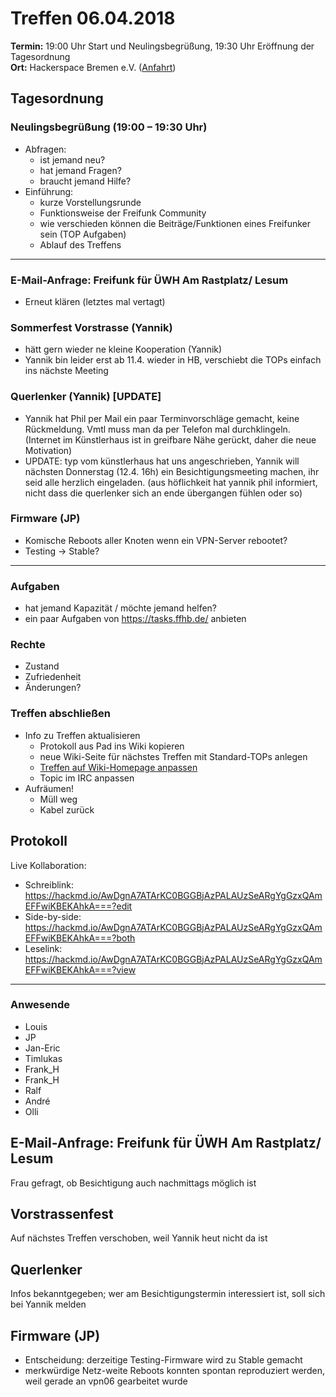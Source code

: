 # Treffen 06.04.2018

**Termin:** 19:00 Uhr Start und Neulingsbegrüßung, 19:30 Uhr Eröffnung der Tagesordnung  
**Ort:** Hackerspace Bremen e.V. ([Anfahrt](https://www.hackerspace-bremen.de/anfahrt/))

## Tagesordnung
### Neulingsbegrüßung (19:00 – 19:30 Uhr)
- Abfragen:
    - ist jemand neu?
    - hat jemand Fragen?
    - braucht jemand Hilfe?
- Einführung:
    - kurze Vorstellungsrunde
    - Funktionsweise der Freifunk Community
    - wie verschieden können die Beiträge/Funktionen eines Freifunker sein (TOP Aufgaben)
    - Ablauf des Treffens

---

### E-Mail-Anfrage: Freifunk für ÜWH Am Rastplatz/ Lesum
- Erneut klären (letztes mal vertagt)

### Sommerfest Vorstrasse (Yannik)
* hätt gern wieder ne kleine Kooperation (Yannik) 
* Yannik bin leider erst ab 11.4. wieder in HB, verschiebt die TOPs einfach ins nächste Meeting

### Querlenker (Yannik) [UPDATE]
* Yannik hat Phil per Mail ein paar Terminvorschläge gemacht, keine Rückmeldung. Vmtl muss man da per Telefon mal durchklingeln.  (Internet im Künstlerhaus ist in greifbare Nähe gerückt, daher die neue Motivation)
* UPDATE: typ vom künstlerhaus hat uns angeschrieben, Yannik will nächsten Donnerstag (12.4. 16h) ein Besichtigungsmeeting machen, ihr seid alle herzlich eingeladen. (aus höflichkeit hat yannik phil informiert, nicht dass die querlenker sich an ende übergangen fühlen oder so)

### Firmware (JP)
* Komische Reboots aller Knoten wenn ein VPN-Server rebootet?
* Testing → Stable?

---

### Aufgaben
- hat jemand Kapazität / möchte jemand helfen?
- ein paar Aufgaben von https://tasks.ffhb.de/ anbieten

### Rechte
- Zustand
- Zufriedenheit
- Änderungen?

### Treffen abschließen
- Info zu Treffen aktualisieren
  - Protokoll aus Pad ins Wiki kopieren
  - neue Wiki-Seite für nächstes Treffen mit Standard-TOPs anlegen
  - [Treffen auf Wiki-Homepage anpassen](Home)
  - Topic im IRC anpassen
- Aufräumen!
  - Müll weg
  - Kabel zurück


## Protokoll
Live Kollaboration:
- Schreiblink: https://hackmd.io/AwDgnA7ATArKC0BGGBjAzPALAUzSeARgYgGzxQAmEFFwiKBEKAhkA===?edit
- Side-by-side: https://hackmd.io/AwDgnA7ATArKC0BGGBjAzPALAUzSeARgYgGzxQAmEFFwiKBEKAhkA===?both
- Leselink: https://hackmd.io/AwDgnA7ATArKC0BGGBjAzPALAUzSeARgYgGzxQAmEFFwiKBEKAhkA===?view

---

### Anwesende
- Louis
- JP
- Jan-Eric
- Timlukas
- Frank_H
- Frank_H
- Ralf
- André
- Olli

## E-Mail-Anfrage: Freifunk für ÜWH Am Rastplatz/ Lesum
Frau gefragt, ob Besichtigung auch nachmittags möglich ist

## Vorstrassenfest
Auf nächstes Treffen verschoben, weil Yannik heut nicht da ist

## Querlenker
Infos bekanntgegeben; wer am Besichtigungstermin interessiert ist, soll sich bei Yannik melden

## Firmware (JP)
* Entscheidung: derzeitige Testing-Firmware wird zu Stable gemacht
* merkwürdige Netz-weite Reboots konnten spontan reproduziert werden, weil gerade an vpn06 gearbeitet wurde
